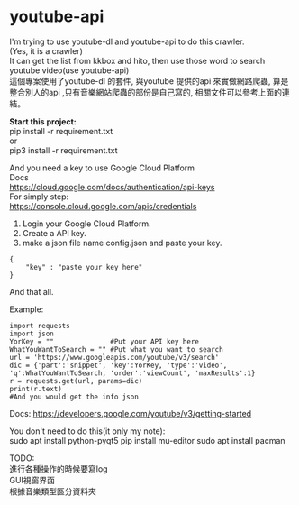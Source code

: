 # youtube-api  

I'm trying to use youtube-dl and youtube-api to do this crawler.  
(Yes, it is a crawler)  
It can get the list from kkbox and hito, then use those word to search youtube video(use youtube-api)  
這個專案使用了youtube-dl 的套件, 與youtube 提供的api 來實做網路爬蟲, 算是整合別人的api ,只有音樂網站爬蟲的部份是自己寫的, 相關文件可以參考上面的連結。  

**Start this project:**  
pip install -r requirement.txt  
or  
pip3 install -r requirement.txt  

And you need a key to use Google Cloud Platform  
Docs  
https://cloud.google.com/docs/authentication/api-keys  
For simply step:  
https://console.cloud.google.com/apis/credentials  

1. Login your Google Cloud Platform.
2. Create a API key.
3. make a json file name config.json and paste your key.  
```
{
    "key" : "paste your key here"
}
```
And that all.  

Example:
```
import requests
import json
YorKey = ""              #Put your API key here
WhatYouWantToSearch = "" #Put what you want to search
url = 'https://www.googleapis.com/youtube/v3/search'
dic = {'part':'snippet', 'key':YorKey, 'type':'video', 'q':WhatYouWantToSearch, 'order':'viewCount', 'maxResults':1}
r = requests.get(url, params=dic)
print(r.text)
#And you would get the info json
```
Docs:
https://developers.google.com/youtube/v3/getting-started


You don't need to do this(it only my note):  
sudo apt install python-pyqt5
pip install mu-editor
sudo apt install pacman  

TODO:  
進行各種操作的時候要寫log  
GUI視窗界面  
根據音樂類型區分資料夾  